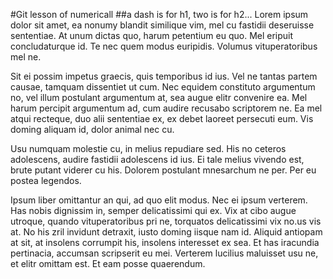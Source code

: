 #Git lesson of numericall
##a dash is for h1, two is for h2...
Lorem ipsum dolor sit amet, ea nonumy blandit similique vim, mel cu fastidii deseruisse sententiae. At unum dictas quo, harum petentium eu quo. Mel eripuit concludaturque id. Te nec quem modus euripidis. Volumus vituperatoribus mel ne.

Sit ei possim impetus graecis, quis temporibus id ius. Vel ne tantas partem causae, tamquam dissentiet ut cum. Nec equidem constituto argumentum no, vel illum postulant argumentum at, sea augue elitr convenire ea. Mel harum percipit argumentum ad, cum audire recusabo scriptorem ne. Ea mel atqui recteque, duo alii sententiae ex, ex debet laoreet persecuti eum. Vis doming aliquam id, dolor animal nec cu.

Usu numquam molestie cu, in melius repudiare sed. His no ceteros adolescens, audire fastidii adolescens id ius. Ei tale melius vivendo est, brute putant viderer cu his. Dolorem postulant mnesarchum ne per. Per eu postea legendos.

Ipsum liber omittantur an qui, ad quo elit modus. Nec ei ipsum verterem. Has nobis dignissim in, semper delicatissimi qui ex. Vix at cibo augue utroque, quando vituperatoribus pri ne, torquatos delicatissimi vix no.us vis at. No his zril invidunt detraxit, iusto doming iisque nam id. Aliquid antiopam at sit, at insolens corrumpit his, insolens interesset ex sea. Et has iracundia pertinacia, accumsan scripserit eu mei. Verterem lucilius maluisset usu ne, et elitr omittam est. Et eam posse quaerendum.